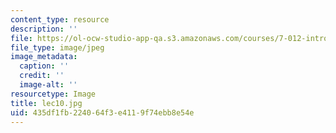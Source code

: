 ```yaml
---
content_type: resource
description: ''
file: https://ol-ocw-studio-app-qa.s3.amazonaws.com/courses/7-012-introduction-to-biology-fall-2004/435df1fb224064f3e4119f74ebb8e54e_lec10.jpg
file_type: image/jpeg
image_metadata:
  caption: ''
  credit: ''
  image-alt: ''
resourcetype: Image
title: lec10.jpg
uid: 435df1fb-2240-64f3-e411-9f74ebb8e54e
---
```

